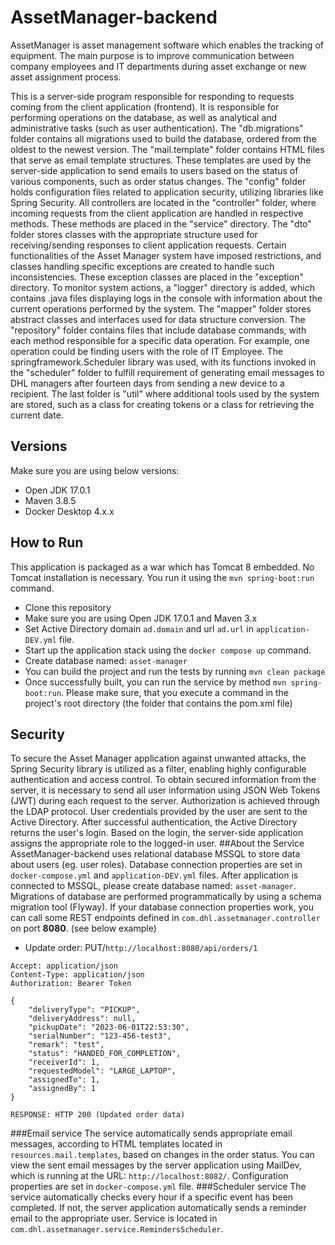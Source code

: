 # AssetManager-backend
AssetManager is asset management software which enables the tracking of equipment. The main purpose is to improve communication between company employees and IT departments during asset exchange or new asset assignment process.


This is a server-side program responsible for responding to requests coming from the client application (frontend). It is responsible for performing operations on the database, as well as analytical and administrative tasks (such as user authentication).
The "db.migrations" folder contains all migrations used to build the database, ordered from the oldest to the newest version. The "mail.template" folder contains HTML files that serve as email template structures. These templates are used by the server-side application to send emails to users based on the status of various components, such as order status changes. The "config" folder holds configuration files related to application security, utilizing libraries like Spring Security. All controllers are located in the "controller" folder, where incoming requests from the client application are handled in respective methods. These methods are placed in the "service" directory. The "dto" folder stores classes with the appropriate structure used for receiving/sending responses to client application requests. Certain functionalities of the Asset Manager system have imposed restrictions, and classes handling specific exceptions are created to handle such inconsistencies. These exception classes are placed in the "exception" directory. To monitor system actions, a "logger" directory is added, which contains .java files displaying logs in the console with information about the current operations performed by the system. The "mapper" folder stores abstract classes and interfaces used for data structure conversion. The "repository" folder contains files that include database commands, with each method responsible for a specific data operation. For example, one operation could be finding users with the role of IT Employee.
The springframework.Scheduler library was used, with its functions invoked in the "scheduler" folder to fulfill requirement of generating email messages to DHL managers after fourteen days from sending a new device to a recipient. The last folder is "util" where additional tools used by the system are stored, such as a class for creating tokens or a class for retrieving the current date.

## Versions
Make sure you are using below versions:
* Open JDK 17.0.1
* Maven 3.8.5
* Docker Desktop 4.x.x
## How to Run

This application is packaged as a war which has Tomcat 8 embedded. No Tomcat installation is necessary. You run it using the ```mvn spring-boot:run``` command.

* Clone this repository
* Make sure you are using Open JDK 17.0.1 and Maven 3.x
* Set Active Directory domain ```ad.domain``` and url ```ad.url``` in ```application-DEV.yml``` file.
* Start up the application stack using the ```docker compose up``` command.
* Create database named: ```asset-manager```
* You can build the project and run the tests by running ```mvn clean package```
* Once successfully built, you can run the service by method ```mvn spring-boot:run```. Please make sure, that you execute a command in the project's root directory (the folder that contains the pom.xml file)
## Security

To secure the Asset Manager application against unwanted attacks, the Spring Security library is utilized as a filter, enabling highly configurable authentication and access control. To obtain secured information from the server, it is necessary to send all user information using JSON Web Tokens (JWT) during each request to the server. Authorization is achieved through the LDAP protocol. User credentials provided by the user are sent to the Active Directory. After successful authentication, the Active Directory returns the user's login. Based on the login, the server-side application assigns the appropriate role to the logged-in user.
##About the Service
AssetManager-backend uses relational database MSSQL to store data about users (eg. user roles). Database connection properties are set in ```docker-compose.yml``` and ```application-DEV.yml``` files.
After application is connected to MSSQL, please create database named: ```asset-manager```.
Migrations of database are performed programmatically by using a schema migration tool (Flyway).
If your database connection properties work, you can call some REST endpoints defined in ```com.dhl.assetmanager.controller``` on port **8080**. (see below example)

* Update order: PUT/```http://localhost:8080/api/orders/1```
```
Accept: application/json
Content-Type: application/json
Authorization: Bearer Token

{
    "deliveryType": "PICKUP",
    "deliveryAddress": null,
    "pickupDate": "2023-06-01T22:53:30",
    "serialNumber": "123-456-test3",
    "remark": "test",    
    "status": "HANDED_FOR_COMPLETION",
    "receiverId": 1, 
    "requestedModel": "LARGE_LAPTOP",
    "assignedTo": 1,
    "assignedBy": 1
}

RESPONSE: HTTP 200 (Updated order data)
```
###Email service
The service automatically sends appropriate email messages, according to HTML templates located in ```resources.mail.templates```, based on changes in the order status.
You can view the sent email messages by the server application using MailDev, which is running at the URL: ```http://localhost:8082/```.
Configuration properties are set in ```docker-compose.yml``` file.
###Scheduler service
The service automatically checks every hour if a specific event has been completed. If not, the server application automatically sends a reminder email to the appropriate user. Service is located in ```com.dhl.assetmanager.service.RemindersScheduler```.

